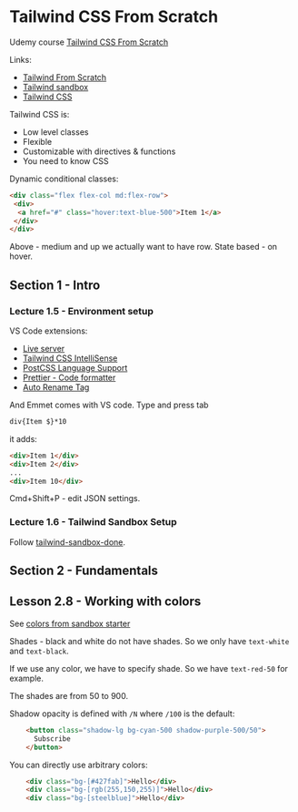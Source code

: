 # Tailwind CSS From Scratch

Udemy course [Tailwind CSS From Scratch](https://www.udemy.com/course/tailwind-from-scratch)

Links:

- [Tailwind From Scratch](https://tailwindfromscratch.com/)
- [Tailwind sandbox](https://github.com/bradtraversy/tailwind-sandbox)
- [Tailwind CSS](https://tailwindcss.com/)

Tailwind CSS is:

- Low level classes
- Flexible
- Customizable with directives & functions
- You need to know CSS

Dynamic conditional classes:

```html
<div class="flex flex-col md:flex-row">
 <div>
  <a href="#" class="hover:text-blue-500">Item 1</a>
 </div>
</div>
```

Above - medium and up we actually want to have row. State based - on hover.

## Section 1 - Intro

### Lecture 1.5 - Environment setup

VS Code extensions:

- [Live server](https://marketplace.visualstudio.com/items?itemName=ritwickdey.LiveServer)
- [Tailwind CSS IntelliSense](https://marketplace.visualstudio.com/items?itemName=bradlc.vscode-tailwindcss)
- [PostCSS Language Support](https://marketplace.visualstudio.com/items?itemName=csstools.postcss)
- [Prettier - Code formatter](https://marketplace.visualstudio.com/items?itemName=esbenp.prettier-vscode)
- [Auto Rename Tag](https://marketplace.visualstudio.com/items?itemName=formulahendry.auto-rename-tag)

And Emmet comes with VS code. Type and press tab

```html
div{Item $}*10
```

it adds:

```html
<div>Item 1</div>
<div>Item 2</div>
...
<div>Item 10</div>
```

Cmd+Shift+P - edit JSON settings.

### Lecture 1.6 - Tailwind Sandbox Setup

Follow [tailwind-sandbox-done](https://github.com/bradtraversy/tailwind-sandbox/tree/main/tailwind-sandbox-done).

## Section 2 - Fundamentals

## Lesson 2.8 - Working with colors

See [colors from sandbox starter](tailwind-sandbox-starter\02-colors\index.html)

Shades - black and white do not have shades. So we only have `text-white` and `text-black`.

If we use any color, we have to specify shade. So we have `text-red-50` for example.

The shades are from 50 to 900.

Shadow opacity is defined with `/N` where `/100` is the default:

```html
    <button class="shadow-lg bg-cyan-500 shadow-purple-500/50">
      Subscribe
    </button>
```

You can directly use arbitrary colors:

```html
    <div class="bg-[#427fab]">Hello</div>
    <div class="bg-[rgb(255,150,255)]">Hello</div>
    <div class="bg-[steelblue]">Hello</div>
```
